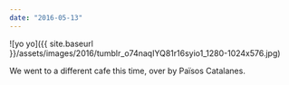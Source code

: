 ```yaml
---
date: "2016-05-13"
---
```


![yo yo]({{ site.baseurl }}/assets/images/2016/tumblr_o74naqIYQ81r16syio1_1280-1024x576.jpg)

We went to a different cafe this time, over by Països Catalanes.
